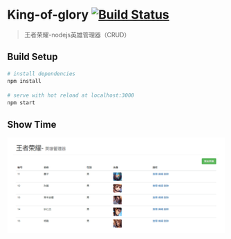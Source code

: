 # King-of-glory [![Build Status](https://travis-ci.org/xiaoyueyue165/King-of-glory.svg?branch=master)](https://travis-ci.org/xiaoyueyue165/King-of-glory)

> 王者荣耀-nodejs英雄管理器（CRUD）

## Build Setup

``` bash
# install dependencies
npm install

# serve with hot reload at localhost:3000
npm start

```
## Show Time
![images](./screenshot/showTime.gif)


